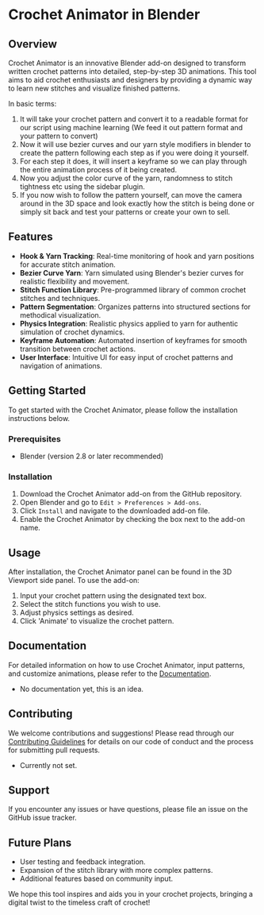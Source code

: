 # Crochet Animator in Blender

## Overview
Crochet Animator is an innovative Blender add-on designed to transform written crochet patterns into detailed, step-by-step 3D animations. This tool aims to aid crochet enthusiasts and designers by providing a dynamic way to learn new stitches and visualize finished patterns.

In basic terms:
1. It will take your crochet pattern and convert it to a readable format for our script using machine learning (We feed it out pattern format and your pattern to convert)
2. Now it will use bezier curves and our yarn style modifiers in blender to create the pattern following each step as if you were doing it yourself.
3. For each step it does, it will insert a keyframe so we can play through the entire animation process of it being created.
4. Now you adjust the color curve of the yarn, randomness to stitch tightness etc using the sidebar plugin.
5. If you now wish to follow the pattern yourself, can move the camera around in the 3D space and look exactly how the stitch is being done or simply sit back and test your patterns or create your own to sell.

## Features
- **Hook & Yarn Tracking**: Real-time monitoring of hook and yarn positions for accurate stitch animation.
- **Bezier Curve Yarn**: Yarn simulated using Blender's bezier curves for realistic flexibility and movement.
- **Stitch Function Library**: Pre-programmed library of common crochet stitches and techniques.
- **Pattern Segmentation**: Organizes patterns into structured sections for methodical visualization.
- **Physics Integration**: Realistic physics applied to yarn for authentic simulation of crochet dynamics.
- **Keyframe Automation**: Automated insertion of keyframes for smooth transition between crochet actions.
- **User Interface**: Intuitive UI for easy input of crochet patterns and navigation of animations.

## Getting Started
To get started with the Crochet Animator, please follow the installation instructions below.

### Prerequisites
- Blender (version 2.8 or later recommended)

### Installation
1. Download the Crochet Animator add-on from the GitHub repository.
2. Open Blender and go to `Edit > Preferences > Add-ons`.
3. Click `Install` and navigate to the downloaded add-on file.
4. Enable the Crochet Animator by checking the box next to the add-on name.

## Usage
After installation, the Crochet Animator panel can be found in the 3D Viewport side panel. To use the add-on:

1. Input your crochet pattern using the designated text box.
2. Select the stitch functions you wish to use.
3. Adjust physics settings as desired.
4. Click 'Animate' to visualize the crochet pattern.

## Documentation
For detailed information on how to use Crochet Animator, input patterns, and customize animations, please refer to the [Documentation](link-to-documentation).
- No documentation yet, this is an idea.

## Contributing
We welcome contributions and suggestions! Please read through our [Contributing Guidelines](link-to-contributing-guidelines) for details on our code of conduct and the process for submitting pull requests.
- Currently not set.

## Support
If you encounter any issues or have questions, please file an issue on the GitHub issue tracker.

## Future Plans
- User testing and feedback integration.
- Expansion of the stitch library with more complex patterns.
- Additional features based on community input.

We hope this tool inspires and aids you in your crochet projects, bringing a digital twist to the timeless craft of crochet!
